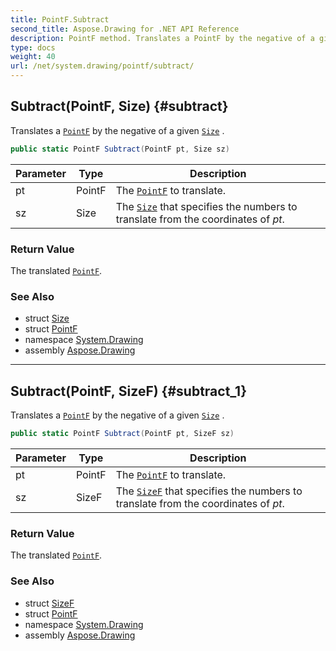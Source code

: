 ```yaml
---
title: PointF.Subtract
second_title: Aspose.Drawing for .NET API Reference
description: PointF method. Translates a PointF by the negative of a given Size 
type: docs
weight: 40
url: /net/system.drawing/pointf/subtract/
---
```

## Subtract(PointF, Size) {#subtract}

Translates a [`PointF`](../) by the negative of a given [`Size`](../../size/) .

```csharp
public static PointF Subtract(PointF pt, Size sz)
```

| Parameter | Type | Description |
| --- | --- | --- |
| pt | PointF | The [`PointF`](../) to translate. |
| sz | Size | The [`Size`](../../size/) that specifies the numbers to translate from the coordinates of *pt*. |

### Return Value

The translated [`PointF`](../).

### See Also

* struct [Size](../../size/)
* struct [PointF](../)
* namespace [System.Drawing](../../pointf/)
* assembly [Aspose.Drawing](../../../)

---

## Subtract(PointF, SizeF) {#subtract_1}

Translates a [`PointF`](../) by the negative of a given [`Size`](../../size/) .

```csharp
public static PointF Subtract(PointF pt, SizeF sz)
```

| Parameter | Type | Description |
| --- | --- | --- |
| pt | PointF | The [`PointF`](../) to translate. |
| sz | SizeF | The [`SizeF`](../../sizef/) that specifies the numbers to translate from the coordinates of *pt*. |

### Return Value

The translated [`PointF`](../).

### See Also

* struct [SizeF](../../sizef/)
* struct [PointF](../)
* namespace [System.Drawing](../../pointf/)
* assembly [Aspose.Drawing](../../../)


